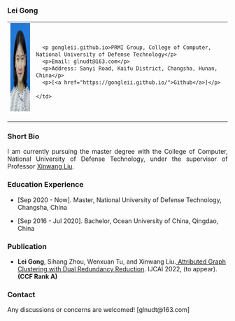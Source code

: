 <!-- ## Welcome to GitHub Pages -->

### Lei Gong

<table class="imgtable">
  <tr>
    <td>
      <img src="/image.jpg" alt="Lei Gong" width="160px" height="201.6px" />&nbsp;
    </td>
    <td align="left">
     
      <p gongleii.github.io>PRMI Group, College of Computer, National University of Defense Technology</p>
      <p>Email: glnudt@163.com</p>
      <p>Address: Sanyi Road, Kaifu District, Changsha, Hunan, China</p>
      <p>[<a href="https://gongleii.github.io/">Github</a>]</p>
      
    </td>
 </tr>
</table>

### Short Bio
  <p align = "justify">I am currently pursuing the master degree with the College of Computer, National University of Defense Technology, under the supervisor of Professor <a href="https://xinwangliu.github.io/">Xinwang Liu</a>.</p>
  
### Education Experience
  <ul>
    <li> 
      <p>[Sep 2020 - Now]. Master, National University of Defense Technology, Changsha, China </p>
    </li>
  </ul>
<ul>
    <li> 
      <p>[Sep 2016 - Jul 2020]. Bachelor, Ocean University of China, Qingdao, China </p>
    </li>
  </ul>
 
  
### Publication
  <ul>
    <li> 
      <p><b>Lei Gong</b>, Sihang Zhou, Wenxuan Tu, and Xinwang Liu.<a href="https://github.com/gongleii/AGC-DRR"> Attributed Graph Clustering with Dual Redundancy Reduction</a>. IJCAI 2022, (to appear). <b>(CCF Rank A)</b></p>
    </li>
  </ul>

 

### Contact
<p>Any discussions or concerns are welcomed! [glnudt@163.com]</p>
